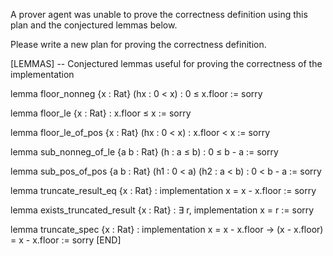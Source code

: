 A prover agent was unable to prove the correctness definition using this plan and the conjectured lemmas below.

Please write a new plan for proving the correctness definition.

[LEMMAS]
-- Conjectured lemmas useful for proving the correctness of the implementation

lemma floor_nonneg {x : Rat} (hx : 0 < x) : 0 ≤ x.floor :=
sorry

lemma floor_le {x : Rat} : x.floor ≤ x :=
sorry

lemma floor_le_of_pos {x : Rat} (hx : 0 < x) : x.floor < x :=
sorry

lemma sub_nonneg_of_le {a b : Rat} (h : a ≤ b) : 0 ≤ b - a :=
sorry

lemma sub_pos_of_pos {a b : Rat} (h1 : 0 < a) (h2 : a < b) : 0 < b - a :=
sorry

lemma truncate_result_eq {x : Rat} : implementation x = x - x.floor :=
sorry

lemma exists_truncated_result {x : Rat} : ∃ r, implementation x = r :=
sorry

lemma truncate_spec {x : Rat} : implementation x = x - x.floor → (x - x.floor) = x - x.floor :=
sorry
[END]
